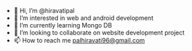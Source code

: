 - 👋 Hi, I’m @hiravatipal
- 👀 I’m interested in web and android development
- 🌱 I’m currently learning Mongo DB
- 💞️ I’m looking to collaborate on website development project 
- 📫 How to reach me palhiravati96@gmail.com

<!---
hiravatipal/hiravatipal is a ✨ special ✨ repository because its `README.md` (this file) appears on your GitHub profile.
You can click the Preview link to take a look at your changes.
--->
